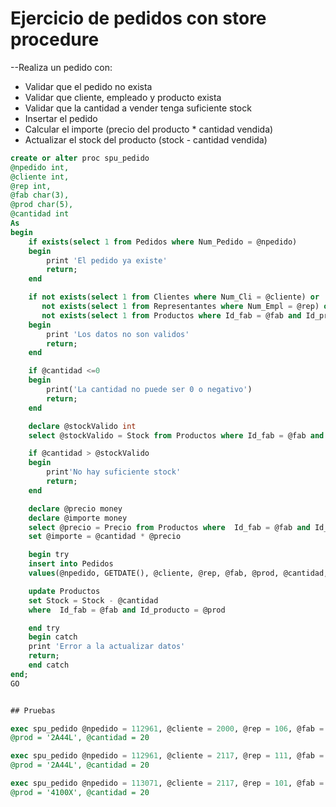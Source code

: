 # Ejercicio de pedidos con store procedure

--Realiza un pedido con:

- Validar que el pedido no exista
- Validar que cliente, empleado y producto exista
- Validar que la cantidad a vender tenga suficiente stock
- Insertar el pedido
- Calcular el importe (precio del producto * cantidad vendida)
- Actualizar el stock del producto (stock - cantidad vendida)

```sql
create or alter proc spu_pedido
@npedido int,
@cliente int,
@rep int,
@fab char(3),
@prod char(5),
@cantidad int
As
begin
	if exists(select 1 from Pedidos where Num_Pedido = @npedido)
	begin
		print 'El pedido ya existe'
		return;
	end

	if not exists(select 1 from Clientes where Num_Cli = @cliente) or
	   not exists(select 1 from Representantes where Num_Empl = @rep) or
	   not exists(select 1 from Productos where Id_fab = @fab and Id_producto = @prod)
	begin
		print 'Los datos no son validos'
		return;
	end

	if @cantidad <=0
	begin
		print('La cantidad no puede ser 0 o negativo')
		return;
	end

	declare @stockValido int
	select @stockValido = Stock from Productos where Id_fab = @fab and Id_producto = @prod

	if @cantidad > @stockValido
	begin
		print'No hay suficiente stock'
		return;
	end

	declare @precio money
	declare @importe money
	select @precio = Precio from Productos where  Id_fab = @fab and Id_producto = @prod
	set @importe = @cantidad * @precio

	begin try
	insert into Pedidos
	values(@npedido, GETDATE(), @cliente, @rep, @fab, @prod, @cantidad, @importe)

	update Productos
	set Stock = Stock - @cantidad
	where  Id_fab = @fab and Id_producto = @prod

	end try
	begin catch
	print 'Error a la actualizar datos'
	return;
	end catch
end;
GO
```

```sql

## Pruebas

exec spu_pedido @npedido = 112961, @cliente = 2000, @rep = 106, @fab = 'REI',
@prod = '2A44L', @cantidad = 20

exec spu_pedido @npedido = 112961, @cliente = 2117, @rep = 111, @fab = 'REI',
@prod = '2A44L', @cantidad = 20

exec spu_pedido @npedido = 113071, @cliente = 2117, @rep = 101, @fab = 'ACI',
@prod = '4100X', @cantidad = 20
```